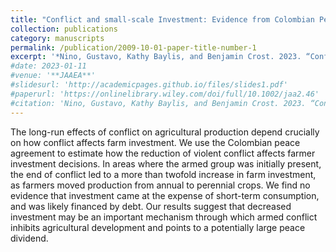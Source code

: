 ```yaml
---
title: "Conflict and small-scale Investment: Evidence from Colombian Peace Agreement"
collection: publications
category: manuscripts
permalink: /publication/2009-10-01-paper-title-number-1
excerpt: '*Nino, Gustavo, Kathy Baylis, and Benjamin Crost. 2023. “Conflict and small-scale investment: Evidence from Colombian peace agreement.” Journal of the Agricultural and Applied Economics Association. 2: 67–83.* - [Article Link](https://onlinelibrary.wiley.com/doi/full/10.1002/jaa2.46) ![Image 2](/images/peace_paper_image.jpg) '
#date: 2023-01-11
#venue: '**JAAEA**'
#slidesurl: 'http://academicpages.github.io/files/slides1.pdf'
#paperurl: 'https://onlinelibrary.wiley.com/doi/full/10.1002/jaa2.46'
#citation: 'Nino, Gustavo, Kathy Baylis, and Benjamin Crost. 2023. “Conflict and small-scale investment: Evidence from Colombian peace agreement.” Journal of the Agricultural and Applied Economics Association. 2: 67–83. https://doi.org/10.1002/jaa2.46'
---
```


The long-run effects of conflict on agricultural production depend crucially on how conflict affects farm investment. We use the Colombian peace agreement to estimate how the reduction of violent conflict affects farmer investment decisions. In areas where the armed group was initially present, the end of conflict led to a more than twofold increase in farm investment, as farmers moved production from annual to perennial crops. We find no evidence that investment came at the expense of short-term consumption, and was likely financed by debt. Our results suggest that decreased investment may be an important mechanism through which armed conflict inhibits agricultural development and points to a potentially large peace dividend.
